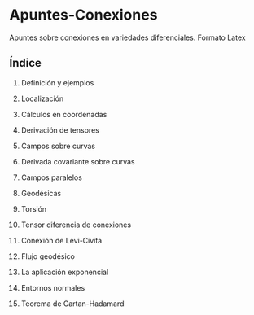 # Apuntes-Conexiones

Apuntes sobre conexiones en variedades diferenciales. Formato Latex

## Índice

1. Definición y ejemplos

2. Localización

3. Cálculos en coordenadas

4. Derivación de tensores

5. Campos sobre curvas

6. Derivada covariante sobre curvas

7. Campos paralelos

8. Geodésicas

9. Torsión

10. Tensor diferencia de conexiones

11. Conexión de Levi-Civita

12. Flujo geodésico

13. La aplicación exponencial

14. Entornos normales

15. Teorema de Cartan-Hadamard